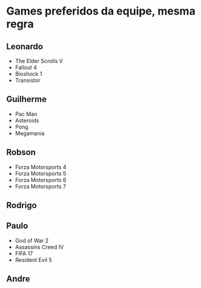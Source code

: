 # Games preferidos da equipe, mesma regra

## Leonardo

* The Elder Scrolls V
* Fallout 4
* Bioshock 1
* Transistor

## Guilherme

* Pac Man 
* Asteroids
* Pong
* Megamania

## Robson

* Forza Motorsports 4
* Forza Motorsports 5
* Forza Motorsports 6
* Forza Motorsports 7

## Rodrigo

## Paulo

* God of War 2
* Assassins Creed IV
* FIFA 17
* Resident Evil 5

## Andre


